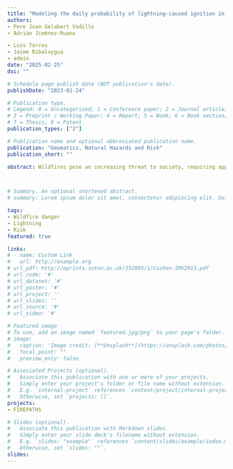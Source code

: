 ```yaml
---
title: "Modeling the daily probability of lightning-caused ignition in the Iberian Peninsula"
authors:
- Pere Joan Gelabert Vadillo
- Adrián Jiménez-Ruano

- Luís Torres
- Jaime Ribalaygua
- admin
date: "2025-02-25"
doi: ""

# Schedule page publish date (NOT publication's date).
publishDate: "2023-01-24"

# Publication type.
# Legend: 0 = Uncategorized; 1 = Conference paper; 2 = Journal article;
# 3 = Preprint / Working Paper; 4 = Report; 5 = Book; 6 = Book section;
# 7 = Thesis; 8 = Patent
publication_types: ["2"]

# Publication name and optional abbreviated publication name.
publication: "Geomatics, Natural Hazards and Risk"
publication_short: ""

abstract: Wildfires pose an increasing threat to society, requiring appropriate approaches to understand the components of risk to design effective mitigation strategies. Under this premise, we present a comprehensive methodology to assess the probability of ignition of human-caused wildfires, one of the key drivers of risk. Our approach combines historical ignition records of fires larger than 5ha (849 ignitions during 1998-2016) in eastern Spain and geospatial information regarding ignition variables. The method leverages the Random Forest algorithm to train a spatially-explicit model of ignition probability, combining distance to wildland interfaces and roads, population density, fuel types, and daily estimates of dead fuel moisture content (DFMC). The model was applied to outline the spatial pattern of probability under current conditions (2015-2020) and future projections across four Shared Socioeconomic Pathways (SSP1-2.6, 2-4.5, 3-7.0 and 5-8.5). The model achieved satisfactory predictive performance (AUC = 0.76±0.01). We observed a generalized increase in the probability of ignition in all scenarios linked to climate warming decreasing DFMC, except in SSP1-2.6. Furthermore, changes in population density fostered an increase in probability in rural and mountainous areas. Taken together, our findings make an important contribution to fire risk assessment and the development of adaptation strategies under different socioeconomic trends.



# Summary. An optional shortened abstract.
# summary: Lorem ipsum dolor sit amet, consectetur adipiscing elit. Duis posuere tellus ac convallis #placerat. Proin tincidunt magna sed ex sollicitudin condimentum.

tags:
- Wildfire danger
- Lightning
- Risk 
featured: true

links:
# - name: Custom Link
#   url: http://example.org
# url_pdf: http://eprints.soton.ac.uk/352095/1/Cushen-IMV2013.pdf
# url_code: '#'
# url_dataset: '#'
# url_poster: '#'
# url_project: ''
# url_slides: ''
# url_source: '#'
# url_video: '#'

# Featured image
# To use, add an image named `featured.jpg/png` to your page's folder. 
# image:
#   caption: 'Image credit: [**Unsplash**](https://unsplash.com/photos/pLCdAaMFLTE)'
#   focal_point: ""
#   preview_only: false

# Associated Projects (optional).
#   Associate this publication with one or more of your projects.
#   Simply enter your project's folder or file name without extension.
#   E.g. `internal-project` references `content/project/internal-project/index.md`.
#   Otherwise, set `projects: []`.
projects:
- FIREPATHS

# Slides (optional).
#   Associate this publication with Markdown slides.
#   Simply enter your slide deck's filename without extension.
#   E.g. `slides: "example"` references `content/slides/example/index.md`.
#   Otherwise, set `slides: ""`.
slides:
---
```


